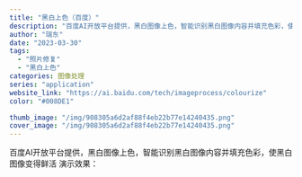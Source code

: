 ```yaml
---
title: "黑白上色（百度）"
description: "百度AI开放平台提供，黑白图像上色，智能识别黑白图像内容并填充色彩，使黑白图像变得鲜活 演示效果： "
author: "瑞东"
date: "2023-03-30"
tags:
  - "照片修复"
  - "黑白上色"
categories: 图像处理
series: "application"
website_link: "https://ai.baidu.com/tech/imageprocess/colourize"
color: "#008DE1"

thumb_image: "/img/908305a6d2af88f4eb22b77e14240435.png"
cover_image: "/img/908305a6d2af88f4eb22b77e14240435.png"
---
```


百度AI开放平台提供，黑白图像上色，智能识别黑白图像内容并填充色彩，使黑白图像变得鲜活 演示效果： 